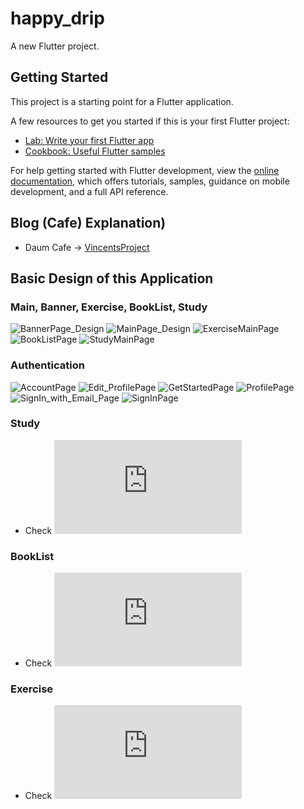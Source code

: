 # happy_drip

A new Flutter project.

## Getting Started

This project is a starting point for a Flutter application.

A few resources to get you started if this is your first Flutter project:

- [Lab: Write your first Flutter app](https://docs.flutter.dev/get-started/codelab)
- [Cookbook: Useful Flutter samples](https://docs.flutter.dev/cookbook)

For help getting started with Flutter development, view the
[online documentation](https://docs.flutter.dev/), which offers tutorials,
samples, guidance on mobile development, and a full API reference.

## Blog (Cafe) Explanation)
- Daum Cafe -> [VincentsProject](https://cafe.daum.net/vincentarnold/siqS/25)

## Basic Design of this Application

### Main, Banner, Exercise, BookList, Study
![BannerPage_Design](https://user-images.githubusercontent.com/48337874/188268662-1daf1dc7-3b0b-41a1-ae9f-f03d4e452952.png)
![MainPage_Design](https://user-images.githubusercontent.com/48337874/188549366-654c7188-e088-4a07-bfbc-a7a8d664cbb8.png)
![ExerciseMainPage](https://user-images.githubusercontent.com/48337874/188364966-d5785afd-5c9e-4fd2-9869-ae7b63fdf890.png)
![BookListPage](https://user-images.githubusercontent.com/48337874/188531669-2fd43036-8968-4ed3-94c1-b9be9bc9ab86.png)
![StudyMainPage](https://user-images.githubusercontent.com/48337874/188549333-1bb2207c-0991-4b0b-91bb-714a681a6106.png)

### Authentication
![AccountPage](https://user-images.githubusercontent.com/48337874/188382892-ae32d7b9-7fcb-45b8-a219-94ea035d15eb.png)
![Edit_ProfilePage](https://user-images.githubusercontent.com/48337874/188382902-0608695c-0581-4f59-9438-b217aa676d66.png)
![GetStartedPage](https://user-images.githubusercontent.com/48337874/188382907-be3ee9bb-1632-4b4b-9e9e-894503f1b9cd.png)
![ProfilePage](https://user-images.githubusercontent.com/48337874/188382908-4ec7f581-f48c-40fb-a8ca-a818e147b699.png)
![SignIn_with_Email_Page](https://user-images.githubusercontent.com/48337874/188382910-7792cc49-878d-4bf1-b439-f5217c826b68.png)
![SignInPage](https://user-images.githubusercontent.com/48337874/188382912-69b1a83b-fac2-4753-bf67-b1edeb3cfa02.png)

### Study
- Check ![README_Study](https://github.com/GeonwooVincentKim/Happy_Drip/tree/master/README_Study.md)

### BookList
- Check ![README_Book](https://github.com/GeonwooVincentKim/Happy_Drip/blob/master/README_Book.md)

### Exercise
- Check ![README_Exercise](https://github.com/GeonwooVincentKim/Happy_Drip/blob/master/README_Exercise.md)

